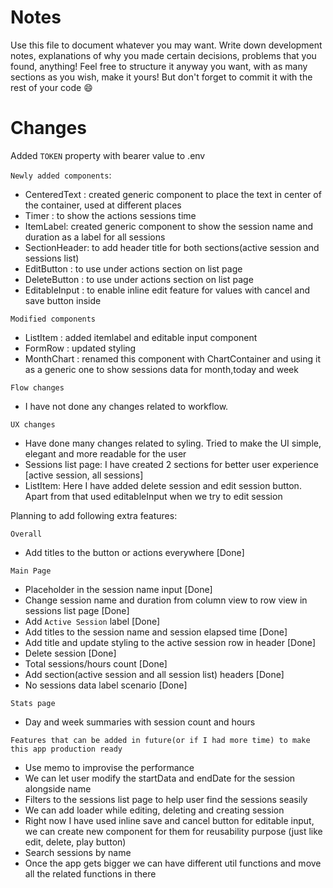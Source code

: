 # Notes

Use this file to document whatever you may want.
Write down development notes, explanations of why you made certain decisions, problems that you found, anything!
Feel free to structure it anyway you want, with as many sections as you wish, make it yours!
But don't forget to commit it with the rest of your code 😄

# Changes

Added `TOKEN` property with bearer value to .env

`Newly added components`:

- CenteredText : created generic component to place the text in center of the container, used at different places
- Timer : to show the actions sessions time
- ItemLabel: created generic component to show the session name and duration as a label for all sessions
- SectionHeader: to add header title for both sections(active session and sessions list)
- EditButton : to use under actions section on list page
- DeleteButton : to use under actions section on list page
- EditableInput : to enable inline edit feature for values with cancel and save button inside

`Modified components`

- ListItem : added itemlabel and editable input component
- FormRow : updated styling
- MonthChart : renamed this component with ChartContainer and using it as a generic one to show sessions data for month,today and week

`Flow changes`
- I have not done any changes related to workflow.

`UX changes`
- Have done many changes related to syling. Tried to make the UI simple, elegant and more readable for the user
- Sessions list page: I have created 2 sections for better user experience [active session, all sessions]
- ListItem: Here I have added delete session and edit session button. Apart from that used editableInput when we try to edit session

Planning to add following extra features:

`Overall`

- Add titles to the button or actions everywhere [Done]

`Main Page`

- Placeholder in the session name input [Done]
- Change session name and duration from column view to row view in sessions list page [Done]
- Add `Active Session` label [Done]
- Add titles to the session name and session elapsed time [Done]
- Add title and update styling to the active session row in header [Done]
- Delete session [Done]
- Total sessions/hours count [Done]
- Add section(active session and all session list) headers [Done]
- No sessions data label scenario [Done]

`Stats page`

- Day and week summaries with session count and hours

`Features that can be added in future(or if I had more time) to make this app production ready`

- Use memo to improvise the performance
- We can let user modify the startData and endDate for the session alongside name
- Filters to the sessions list page to help user find the sessions seasily
- We can add loader while editing, deleting and creating session
- Right now I have used inline save and cancel button for editable input, we can create new component for them
  for reusability purpose (just like edit, delete, play button)
- Search sessions by name
- Once the app gets bigger we can have different util functions and move all the related functions in there
